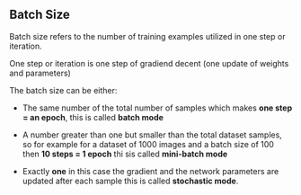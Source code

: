 ## Batch Size
Batch size refers to the number of training examples utilized in one step or iteration. 

One step or iteration is one step of gradiend decent (one update of weights and parameters)

The batch size can be either:

* The same number of the total number of samples which makes **one step = an epoch**, this is called **batch mode**

* A number greater than one but smaller than the total dataset samples, so for example for a dataset of 1000 images and a batch size of 100  then **10 steps  = 1 epoch** thi sis called **mini-batch mode**

* Exactly **one** in this case the gradient and the network parameters are updated after each sample this is called **stochastic mode**.
